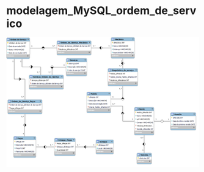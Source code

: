 # modelagem_MySQL_ordem_de_servico
![modelagem](https://github.com/Brenoca21/modelagem_MySQL_ordem_de_servico/blob/main/ordem_de_servi%C3%A7o.png)
